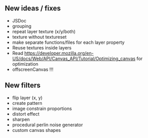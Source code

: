 ## New ideas / fixes

- JSDoc
- grouping
- repeat layer texture (x/y/both)
- texture without textureset
- make separate functions/files for each layer property
- Reuse textures inside layers
- Read https://developer.mozilla.org/en-US/docs/Web/API/Canvas_API/Tutorial/Optimizing_canvas for optimization
- offscreenCanvas !!!

## New filters

- flip layer (x, y)
- create pattern
- image constrain proportions
- distort effect
- sharpen
- procedural perlin noise generator
- custom canvas shapes
